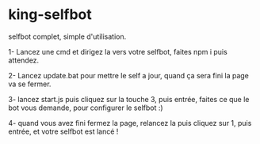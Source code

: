 # king-selfbot
selfbot complet, simple d'utilisation.

1- Lancez une cmd et dirigez la vers votre selfbot, faites npm i puis attendez.

2- Lancez update.bat pour mettre le self a jour, quand ça sera fini la page va se fermer.

3- lancez start.js puis cliquez sur la touche 3, puis entrée, faites ce que le bot vous demande, pour configurer le selfbot :)

4- quand vous avez fini fermez la page, relancez la puis cliquez sur 1, puis entrée, et votre selfbot est lancé !
